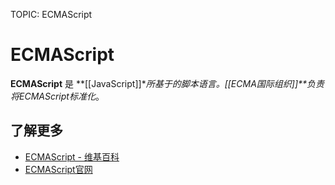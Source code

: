 TOPIC: ECMAScript

# ECMAScript

**ECMAScript** 是 **[[JavaScript]]**所基于的脚本语言。*[[ECMA国际组织]]**负责将*ECMAScript标准化*。

## 了解更多

- [ECMAScript - 维基百科](https://en.wikipedia.org/wiki/ECMAScript)
- [ECMAScript官网](http://www.ecmascript.org/)
